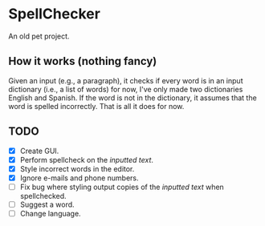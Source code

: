 # SpellChecker
An old pet project.

## How it works (nothing fancy)
Given an input (e.g., a paragraph), it checks if every word is in an input dictionary (i.e., a list of words) for now, I've only made two dictionaries English and Spanish.  If the word is not in the dictionary, it assumes that the word is spelled incorrectly. That is all it does for now.

## TODO
- [x] Create GUI.
- [x] Perform spellcheck on the _inputted text_.
- [x] Style incorrect words in the editor.
- [x] Ignore e-mails and phone numbers.
- [ ] Fix bug where styling output copies of the _inputted text_ when spellchecked.
- [ ] Suggest a word.
- [ ] Change language.
